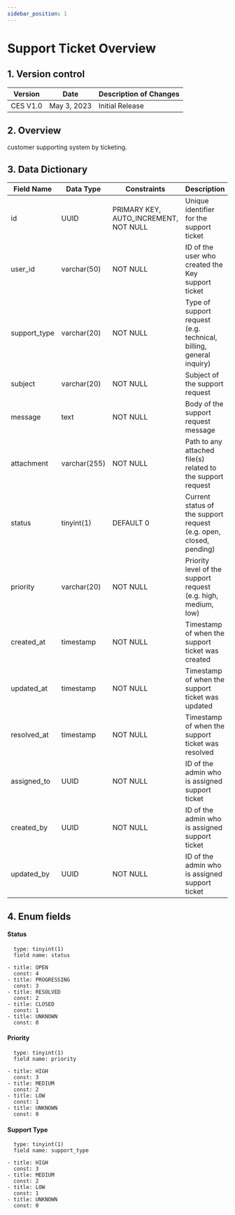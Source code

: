 ```yaml
---
sidebar_position: 1
---
```


# Support Ticket Overview

## 1. Version control

| Version  | Date        | Description of Changes |
| -------- | ----------- | ---------------------- |
| CES V1.0 | May 3, 2023 | Initial Release        |

## 2. Overview

customer supporting system by ticketing.

## 3. Data Dictionary

| Field Name   | Data Type    | Constraints                           | Description                                                        |
| ------------ | ------------ | ------------------------------------- | ------------------------------------------------------------------ |
| id           | UUID         | PRIMARY KEY, AUTO_INCREMENT, NOT NULL | Unique identifier for the support ticket                           |
| user_id      | varchar(50)  | NOT NULL                              | ID of the user who created the Key support ticket                  |
| support_type | varchar(20)  | NOT NULL                              | Type of support request (e.g. technical, billing, general inquiry) |
| subject      | varchar(20)  | NOT NULL                              | Subject of the support request                                     |
| message      | text         | NOT NULL                              | Body of the support request message                                |
| attachment   | varchar(255) | NOT NULL                              | Path to any attached file(s) related to the support request        |
| status       | tinyint(1)   | DEFAULT 0                             | Current status of the support request (e.g. open, closed, pending) |
| priority     | varchar(20)  | NOT NULL                              | Priority level of the support request (e.g. high, medium, low)     |
| created_at   | timestamp    | NOT NULL                              | Timestamp of when the support ticket was created                   |
| updated_at   | timestamp    | NOT NULL                              | Timestamp of when the support ticket was updated                   |
| resolved_at  | timestamp    | NOT NULL                              | Timestamp of when the support ticket was resolved                  |
| assigned_to  | UUID         | NOT NULL                              | ID of the admin who is assigned support ticket                     |
| created_by   | UUID         | NOT NULL                              | ID of the admin who is assigned support ticket                     |
| updated_by   | UUID         | NOT NULL                              | ID of the admin who is assigned support ticket                     |

## 4. Enum fields

#### **Status**

      type: tinyint(1)
      field name: status

    - title: OPEN
      const: 4
    - title: PROGRESSING
      const: 3
    - title: RESOLVED
      const: 2
    - title: CLOSED
      const: 1
    - title: UNKNOWN
      const: 0

#### **Priority**

      type: tinyint(1)
      field name: priority

    - title: HIGH
      const: 3
    - title: MEDIUM
      const: 2
    - title: LOW
      const: 1
    - title: UNKNOWN
      const: 0

#### **Support Type**

      type: tinyint(1)
      field name: support_type

    - title: HIGH
      const: 3
    - title: MEDIUM
      const: 2
    - title: LOW
      const: 1
    - title: UNKNOWN
      const: 0
